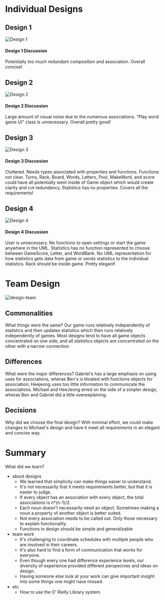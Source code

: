 # Individual Designs

## Design 1
![Design 1](./images/design1.png "Design 1")
#### Design 1 Discussion

Potentially too much redundant composition and association. Overall concise!

## Design 2
![Design 2](./images/design2.png "Design 2")
#### Design 2 Discussion
Large amount of visual noise due to the numerous associations. "Play word game UI" class is
unnecessary. Overall pretty good!

## Design 3
![Design 3](./images/design3.png "Design 3")
#### Design 3 Discussion
Cluttered. Needs types associated with properties and functions. Functions not clear. Turns, Rack, Board, Words, Letters, Pool, MakeWord, and score could have all potentially went inside of Game object which would create clarity and cut redundancy. Statistics has no properties. Covers all the requirements!

## Design 4
![Design 4](./images/design4.png "Design 4")
#### Design 4 Discussion
User is unnecessary. No functions to open settings or start the game anywhere in the UML. Statistics has no function represented to choose between GameScore, Letter, and WordBank. No UML representation for how statistics gets data from game or sends statistics to the individual statistics. Rack should be inside game. Pretty elegant!


# Team Design
![design-team](./images/designteam.png "Team Design")

## Commonalities
What things were the same?
Our game runs relatively independently of statistics and then updates statistics which then runs relatively independently of games. Most designs tend to have all game objects concentrated on one side, and all statistics objects are concentrated on the other with a narrow connection.

## Differences
What were the major differences?
Gabriel's has a large emphasis on using uses for associations, wheras Ben's is bloated with functions objects for association; Heejeong uses too little information to communicate the associations. Michael and HeeJeong erred on the side of a simpler design, wheras Ben and Gabriel did a little overexplaining.

## Decisions
Why did we choose the final design?
With minimal effort, we could make changes to Michael's design and have it meet all requirements in an elegant and concise way.

# Summary
What did we learn?
- about designs
	- We learned that simplicity can make things easier to understand.
  	- It's not necessarily that it meets requirements better, but that it is easier to judge.
	- If every object has an association with every object, the total associations is n*(n-1)/2.
	- Each noun doesn't necessarily need an object. Sometimes making a noun a property of another object is better suited.
	- Not every association needs to be called out. Only those necessary to explain functionality.
	- Functions in design should be simple and generalizable
- team work
	- It's challenging to coordinate schedules with multiple people who are involved in their careers.
	- It's also hard to find a form of communication that works for everyone.
	- Even though every one had difference experience levels, our diversity of experience provided different perspecives and ideas on design.
	- Having someone else look at your work can give important insight into some things one might have missed.
- etc
	- How to use the O' Rielly Library system.
